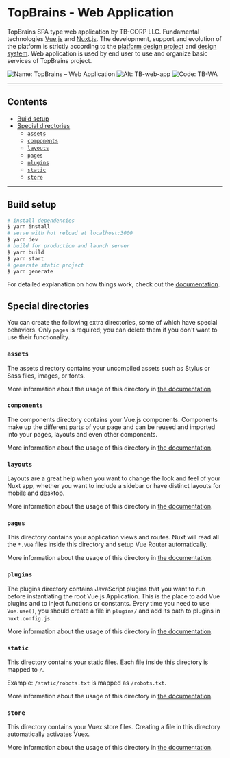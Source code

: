 # TopBrains - Web Application
TopBrains SPA type web application by TB-CORP LLC. Fundamental technologies [Vue.js](https://vuejs.org/) and [Nuxt.js](https://nuxtjs.org/). The development, support and evolution of the platform is strictly according to the [platform design project](https://www.figma.com/file/1sxQvlx4Fg3AQhyPhArIZa/TB-CORP---TopBrains?node-id=0%3A1&t=UmYAWb2ce4ja4QkZ-1) and [design system](https://www.figma.com/file/1sxQvlx4Fg3AQhyPhArIZa/TB-CORP---TopBrains?node-id=10%3A5&t=UmYAWb2ce4ja4QkZ-1). Web application is used by end user to use and organize basic services of TopBrains project.

![Name: TopBrains – Web Application](https://img.shields.io/badge/Name-TopBrains%20%E2%80%93%20Web%20Application-green)
![Alt: TB-web-app](https://img.shields.io/badge/Alt-TB--web--app-yellowgreen)
![Code: TB-WA](https://img.shields.io/badge/Code-TB--WA-yellow)

---

## Contents
- [Build setup](#build-setup)
- [Special directories](#special-directories)
  - [`assets`](#assets)
  - [`components`](#components)
  - [`layouts`](#layouts)
  - [`pages`](#pages)
  - [`plugins`](#plugins)
  - [`static`](#static)
  - [`store`](#store)

---

## Build setup

```bash
# install dependencies
$ yarn install
# serve with hot reload at localhost:3000
$ yarn dev
# build for production and launch server
$ yarn build
$ yarn start
# generate static project
$ yarn generate
```

For detailed explanation on how things work, check out the [documentation](https://nuxtjs.org).

## Special directories

You can create the following extra directories, some of which have special behaviors. Only `pages` is required; you can delete them if you don't want to use their functionality.

### `assets`

The assets directory contains your uncompiled assets such as Stylus or Sass files, images, or fonts.

More information about the usage of this directory in [the documentation](https://nuxtjs.org/docs/2.x/directory-structure/assets).

### `components`

The components directory contains your Vue.js components. Components make up the different parts of your page and can be reused and imported into your pages, layouts and even other components.

More information about the usage of this directory in [the documentation](https://nuxtjs.org/docs/2.x/directory-structure/components).

### `layouts`

Layouts are a great help when you want to change the look and feel of your Nuxt app, whether you want to include a sidebar or have distinct layouts for mobile and desktop.

More information about the usage of this directory in [the documentation](https://nuxtjs.org/docs/2.x/directory-structure/layouts).

### `pages`

This directory contains your application views and routes. Nuxt will read all the `*.vue` files inside this directory and setup Vue Router automatically.

More information about the usage of this directory in [the documentation](https://nuxtjs.org/docs/2.x/get-started/routing).

### `plugins`

The plugins directory contains JavaScript plugins that you want to run before instantiating the root Vue.js Application. This is the place to add Vue plugins and to inject functions or constants. Every time you need to use `Vue.use()`, you should create a file in `plugins/` and add its path to plugins in `nuxt.config.js`.

More information about the usage of this directory in [the documentation](https://nuxtjs.org/docs/2.x/directory-structure/plugins).

### `static`

This directory contains your static files. Each file inside this directory is mapped to `/`.

Example: `/static/robots.txt` is mapped as `/robots.txt`.

More information about the usage of this directory in [the documentation](https://nuxtjs.org/docs/2.x/directory-structure/static).

### `store`

This directory contains your Vuex store files. Creating a file in this directory automatically activates Vuex.

More information about the usage of this directory in [the documentation](https://nuxtjs.org/docs/2.x/directory-structure/store).
